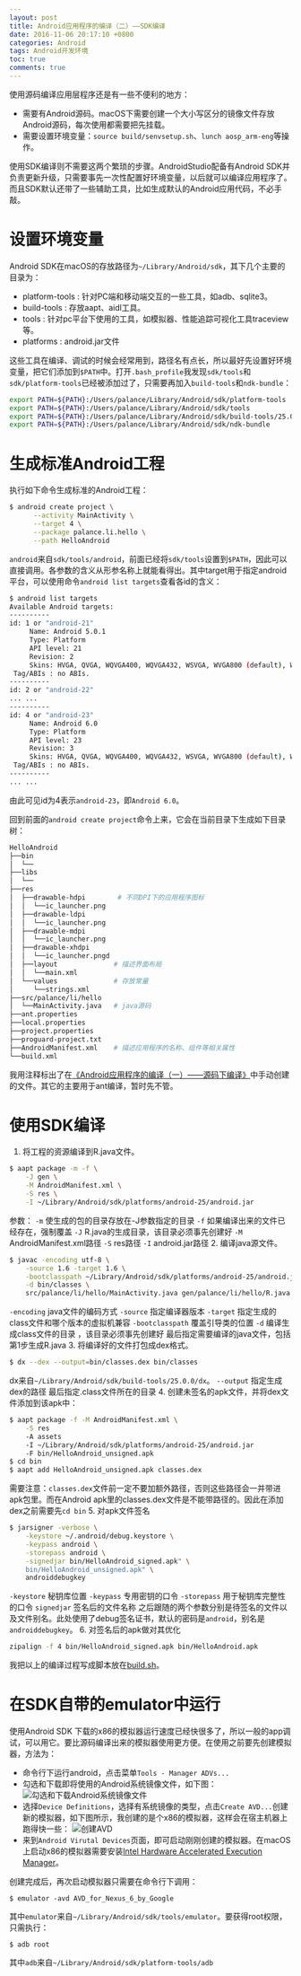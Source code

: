 ```yaml
---
layout: post
title: Android应用程序的编译（二）——SDK编译
date: 2016-11-06 20:17:10 +0800
categories: Android
tags: Android开发环境
toc: true
comments: true
---
```

使用源码编译应用层程序还是有一些不便利的地方：
* 需要有Android源码。macOS下需要创建一个大小写区分的镜像文件存放Android源码，每次使用都需要把先挂载。
* 需要设置环境变量：`source build/senvsetup.sh`、`lunch aosp_arm-eng`等操作。

使用SDK编译则不需要这两个繁琐的步骤。AndroidStudio配备有Android SDK并负责更新升级，只需要事先一次性配置好环境变量，以后就可以编译应用程序了。而且SDK默认还带了一些辅助工具，比如生成默认的Android应用代码，不必手敲。
<!-- more -->
# 设置环境变量
Android SDK在macOS的存放路径为`~/Library/Android/sdk`，其下几个主要的目录为：
* platform-tools : 针对PC端和移动端交互的一些工具，如adb、sqlite3。
* build-tools : 存放aapt、aidl工具。
* tools : 针对pc平台下使用的工具，如模拟器、性能追踪可视化工具traceview等。
* platforms : android.jar文件

这些工具在编译、调试的时候会经常用到，路径名有点长，所以最好先设置好环境变量，把它们添加到`$PATH`中。打开`.bash_profile`我发现`sdk/tools`和`sdk/platform-tools`已经被添加过了，只需要再加入`build-tools`和`ndk-bundle`：
``` bash
export PATH=${PATH}:/Users/palance/Library/Android/sdk/platform-tools
export PATH=${PATH}:/Users/palance/Library/Android/sdk/tools
export PATH=${PATH}:/Users/palance/Library/Android/sdk/build-tools/25.0.0
export PATH=${PATH}:/Users/palance/Library/Android/sdk/ndk-bundle
```
# 生成标准Android工程
执行如下命令生成标准的Android工程：
``` bash
$ android create project \
      --activity MainActivity \
      --target 4 \
      --package palance.li.hello \
      --path HelloAndroid
```
`android`来自`sdk/tools/android`，前面已经将`sdk/tools`设置到`$PATH`，因此可以直接调用。各参数的含义从形参名称上就能看得出。其中target用于指定android平台，可以使用命令`android list targets`查看各id的含义：
``` bash
$ android list targets
Available Android targets:
----------
id: 1 or "android-21"
     Name: Android 5.0.1
     Type: Platform
     API level: 21
     Revision: 2
     Skins: HVGA, QVGA, WQVGA400, WQVGA432, WSVGA, WVGA800 (default), WVGA854, WXGA720, WXGA800, WXGA800-7in
 Tag/ABIs : no ABIs.
----------
id: 2 or "android-22"
... ...
----------
id: 4 or "android-23"
     Name: Android 6.0
     Type: Platform
     API level: 23
     Revision: 3
     Skins: HVGA, QVGA, WQVGA400, WQVGA432, WSVGA, WVGA800 (default), WVGA854, WXGA720, WXGA800, WXGA800-7in
 Tag/ABIs : no ABIs.
----------
... ...
```
由此可见id为4表示`android-23`，即`Android 6.0`。

回到前面的`android create project`命令上来，它会在当前目录下生成如下目录树：
``` bash
HelloAndroid
├──bin
│  └──
├──libs
│  └──
├──res
│  ├──drawable-hdpi        # 不同DPI下的应用程序图标
│  │  └──ic_launcher.png
│  ├──drawable-ldpi
│  │  └──ic_launcher.png
│  ├──drawable-mdpi
│  │  └──ic_launcher.png
│  ├──drawable-xhdpi
│  │  └──ic_launcher.pngd
│  ├──layout              # 描述界面布局
│  │  └──main.xml
│  └──values              # 存放常量
│     └──strings.xml
├──src/palance/li/hello
│  └──MainActivity.java   # java源码
├──ant.properties
├──local.properties
├──project.properties
├──proguard-project.txt
├──AndroidManifest.xml    # 描述应用程序的名称、组件等相关属性
└──build.xml
```
我用注释标出了在[《Android应用程序的编译（一）——源码下编译》](http://palanceli.com/2016/11/06/2016/1020BuildAndroidApp/)中手动创建的文件。其它的主要用于ant编译，暂时先不管。

# 使用SDK编译
1. 将工程的资源编译到R.java文件。
``` bash
$ aapt package -m -f \
    -J gen \
    -M AndroidManifest.xml \
    -S res \
    -I ~/Library/Android/sdk/platforms/android-25/android.jar 
```
  参数：
  `-m` 使生成的包的目录存放在-J参数指定的目录
  `-f` 如果编译出来的文件已经存在，强制覆盖
  `-J` R.java的生成目录，该目录必须事先创建好
  `-M` AndroidManifest.xml路径
  `-S` res路径
  `-I` android.jar路径
2. 编译java源文件。
``` bash
$ javac -encoding utf-8 \
    -source 1.6 -target 1.6 \
    -bootclasspath ~/Library/Android/sdk/platforms/android-25/android.jar \
    -d bin/classes \
    src/palance/li/hello/MainActivity.java gen/palance/li/hello/R.java
```
  `-encoding` java文件的编码方式 
  `-source` 指定编译器版本 
  `-target` 指定生成的class文件和哪个版本的虚拟机兼容 
  `-bootclasspath` 覆盖引导类的位置 
  `-d` 编译生成class文件的目录 ，该目录必须事先创建好
  最后指定需要编译的java文件，包括第1步生成R.java
3. 将编译好的文件打包成dex格式。
``` bash
$ dx --dex --output=bin/classes.dex bin/classes
```
  dx来自`~/Library/Android/sdk/build-tools/25.0.0/dx`。
  `--output` 指定生成dex的路径
  最后指定.class文件所在的目录
4. 创建未签名的apk文件，并将dex文件添加到该apk中：
``` bash
$ aapt package -f -M AndroidManifest.xml \
    -S res 
    -A assets 
    -I ~/Library/Android/sdk/platforms/android-25/android.jar 
    -F bin/HelloAndroid_unsigned.apk
$ cd bin
$ aapt add HelloAndroid_unsigned.apk classes.dex
```
  需要注意：`classes.dex`文件前一定不要加额外路径，否则这些路径会一并带进apk包里。而在Android apk里的classes.dex文件是不能带路径的。因此在添加dex之前需要先`cd bin`
5. 对apk文件签名
``` bash
$ jarsigner -verbose \
    -keystore ~/.android/debug.keystore \
    -keypass android \
    -storepass android \
    -signedjar bin/HelloAndroid_signed.apk" \
    bin/HelloAndroid_unsigned.apk" \
    androiddebugkey
```
  `-keystore` 秘钥库位置
  `-keypass` 专用密钥的口令
  `-storepass` 用于秘钥库完整性的口令
  `signedjar` 签名后的文件名称
  之后跟随的两个参数分别是待签名的文件以及文件别名。此处使用了debug签名证书，默认的密码是`android`，别名是`androiddebugkey`。
6. 对签名后的apk做对其优化
``` bash
zipalign -f 4 bin/HelloAndroid_signed.apk bin/HelloAndroid.apk
```
我把以上的编译过程写成脚本放在[build.sh](https://github.com/palanceli/blog/blob/master/source/_posts/2016/1106BuildAndroidApp2/build.sh)。

# 在SDK自带的emulator中运行
使用Android SDK 下载的x86的模拟器运行速度已经快很多了，所以一般的app调试，可以用它。要比源码编译出来的模拟器使用更方便。在使用之前要先创建模拟器，方法为：
* 命令行下运行android，点击菜单`Tools - Manager ADVs...`
* 勾选和下载即将使用的Android系统镜像文件，如下图：
![勾选和下载Android系统镜像文件](1106BuildAndroidApp2/img01.png)
* 选择`Device Definitions`，选择有系统镜像的类型，点击`Create AVD...`创建新的模拟器，如下图所示，我创建的是个x86的模拟器，这样会在宿主机器上跑得快一些：
![创建AVD](1106BuildAndroidApp2/img02.png)
* 来到`Android Virutal Devices`页面，即可启动刚刚创建的模拟器。在macOS上启动x86的模拟器需要安装[Intel Hardware Accelerated Execution Manager](https://software.intel.com/en-us/android/articles/intel-hardware-accelerated-execution-manager-end-user-license-agreement-macosx)。

创建完成后，再次启动模拟器只需要在命令行下调用：
```
$ emulator -avd AVD_for_Nexus_6_by_Google
```
其中`emulator`来自`~/Library/Android/sdk/tools/emulator`。要获得root权限，只需执行：
```
$ adb root
```
其中`adb`来自`~/Library/Android/sdk/platform-tools/adb`

